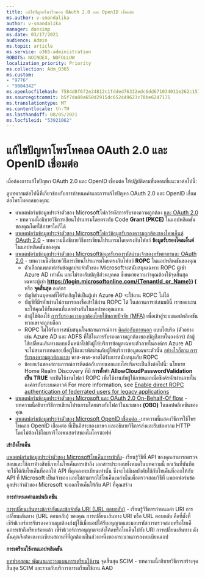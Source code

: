 ```yaml
---
title: แก้ไขปัญหาโพรโทคอล OAuth 2.0 และ OpenID เชื่อมต่อ
ms.author: v-smandalika
author: v-smandalika
manager: dansimp
ms.date: 03/17/2021
audience: Admin
ms.topic: article
ms.service: o365-administration
ROBOTS: NOINDEX, NOFOLLOW
localization_priority: Priority
ms.collection: Adm_O365
ms.custom:
- "9776"
- "9004342"
ms.openlocfilehash: 7584d8f6f2e24812c1fdded76332edc6dd671034011e262c15756567cb467c26
ms.sourcegitcommit: b5f7da89a650d2915dc652449623c78be6247175
ms.translationtype: MT
ms.contentlocale: th-TH
ms.lasthandoff: 08/05/2021
ms.locfileid: "53921062"
---
```

# <a name="troubleshoot-oauth-20-and-openid-connect-protocols"></a>แก้ไขปัญหาโพรโทคอล OAuth 2.0 และ OpenID เชื่อมต่อ

เมื่อต้องการแก้ไขปัญหา OAuth 2.0 และ OpenID เชื่อมต่อ ให้ปฏิบัติตามขั้นตอนที่แนะนาต่อไปนี้:

ดูบทความต่อไปนี้ที่เกี่ยวข้องกับการกําหนดค่าและการแก้ไขปัญหา OAuth 2.0 และ OpenID เชื่อมต่อโพรโทคอลของคุณ:

- แพลตฟอร์มข้อมูลประจําตัวของ Microsoftโฟลว์รหัสการรับรองความถูกต้อง [และ OAuth 2.0](https://docs.microsoft.com/azure/active-directory/develop/v2-oauth2-auth-code-flow) - บทความนี้อธิบายวิธีการเขียนโปรแกรมโดยตรงกับ Code **Grant (PKCE)** ในแอปพลิเคชันของคุณโดยใช้ภาษาใดก็ได้
- [แพลตฟอร์มข้อมูลประจําตัวของ Microsoftโฟลว์ข้อมูลรับรองความถูกต้องของไคลเอ็นต์ OAuth 2.0](https://docs.microsoft.com/azure/active-directory/develop/v2-oauth2-client-creds-grant-flow) - บทความนี้อธิบายวิธีการเขียนโปรแกรมโดยตรงกับโฟลว์ **ข้อมูลรับรองไคลเอ็นต์** ในแอปพลิเคชันของคุณ
- [แพลตฟอร์มข้อมูลประจําตัวของ Microsoftข้อมูลรับรองรหัสผ่านเจ้าของทรัพยากรและ OAuth 2.0](https://docs.microsoft.com/azure/active-directory/develop/v2-oauth-ropc) - บทความนี้อธิบายวิธีการเขียนโปรแกรมโดยตรงกับโฟลว์ **ROPC** ในแอปพลิเคชันของคุณ
    - ตัวเลือกแพลตฟอร์มข้อมูลประจําตัวของ Microsoftจะสนับสนุนเฉพาะ ROPC ผู้เช่า Azure AD เท่านั้น และไม่รองรับบัญชีส่วนบุคคล ซึ่งหมายความว่าคุณต้องใช้จุดสิ้นสุดเฉพาะผู้เช่า **https://login.microsoftonline.com/{TenantId_or_Name}) (** หรือ **จุดสิ้นสุด** องค์กร
    - บัญชีส่วนบุคคลที่ได้รับเชิญให้เป็นผู้เช่า Azure AD จะใช้งาน ROPC ไม่ได้
    - บัญชีที่มีรหัสผ่านไม่สามารถลงชื่อเข้าใช้ผ่าน ROPC ได้ ในสถานการณ์สมมตินี้ เราขอแนะนนะให้คุณใช้ขั้นตอนที่แตกต่างกันในแอปของคุณแทน
    - ถ้าผู้ใช้ต้องใช้ [การรับรองความถูกต้องโดยใช้หลายปัจจัย (MFA)](https://docs.microsoft.com/azure/active-directory/authentication/concept-mfa-howitworks) เพื่อเข้าสู่ระบบแอปพลิเคชัน พวกเขาจะถูกบล็อก
    - ROPC ไม่ได้รับการสนับสนุนในสถานการณ์การ [ติดต่อกับภายนอก](https://docs.microsoft.com/azure/active-directory/hybrid/whatis-fed) แบบไฮบริด (ตัวอย่างเช่น Azure AD และ ADFS ที่ใช้ในการรับรองความถูกต้องของบัญชีภายในองค์กร) ถ้าผู้ใช้เปลี่ยนเส้นทางแบบเต็มหน้าไปยังผู้ให้บริการข้อมูลเฉพาะตัวภายในองค์กร Azure AD จะไม่สามารถทดสอบชื่อผู้ใช้และรหัสผ่านกับผู้ให้บริการข้อมูลเฉพาะตัวนั้น [อย่างไรก็ตาม การรับรองความถูกต้องแบบ](https://docs.microsoft.com/azure/active-directory/hybrid/how-to-connect-pta) พาส-พาส-พาสได้รับการสนับสนุนกับ ROPC
    - ข้อยกเว้นของสถานการณ์การติดต่อกับภายนอกแบบไฮบริดจะเป็นสิ่งต่อไปนี้: นโยบาย Home Realm Discovery ที่มี **การตั้งค่า AllowCloudPasswordValidation** **เป็น TRUE** จะเปิดใช้งานโฟลว์ ROPC เพื่อใช้งานกับผู้ใช้ภายนอกเมื่อซิงค์รหัสผ่านภายในองค์กรกับระบบคลาวด์ For more information, see [Enable direct ROPC authentication of federrated users for legacy applications](https://docs.microsoft.com/azure/active-directory/manage-apps/configure-authentication-for-federated-users-portal#enable-direct-ropc-authentication-of-federated-users-for-legacy-applications) 
- [แพลตฟอร์มข้อมูลประจําตัวของ Microsoft และ OAuth 2.0 On-Behalf-Of flow](https://docs.microsoft.com/azure/active-directory/develop/v2-oauth2-on-behalf-of-flow) - บทความนี้อธิบายวิธีการเขียนโปรแกรมโดยตรงกับโฟลว์ในนามของ **(OBO)** ในแอปพลิเคชันของคุณ
- [แพลตฟอร์มข้อมูลประจําตัวของ Microsoft OpenID เชื่อมต่อ -](https://docs.microsoft.com/azure/active-directory/develop/v2-protocols-oidc)บทความนี้แสดงวิธีการใช้โพรโทคอล OpenID เชื่อมต่อ ที่เป็นอิสระของภาษา และอธิบายวิธีการส่งและรับข้อความ HTTP โดยไม่ต้องใช้ไลบรารีโอเพนซอร์สของไมโครซอฟท์

**เข้าถึงโทเค็น**

[แพลตฟอร์มข้อมูลประจําตัวของ Microsoftโทเค็นการเข้าถึง](https://docs.microsoft.com/azure/active-directory/develop/access-tokens)- เรียนรู้วิธีที่ API ของคุณสามารถตรวจสอบและใช้การอ้างสิทธิ์ภายในโทเค็นการเข้าถึง เอกสารประกอบทั้งหมดในบทความนี้ ยกเว้นที่บันทึกจะใช้ได้กับโทเค็นที่ออกให้ API ที่คุณลงทะเบียนเท่านั้น ซึ่งจะไม่มีผลบังคับใช้กับโทเค็นที่ออกให้กับ API ที่ Microsoft เป็นเจ้าของ และไม่สามารถใช้โทเค็นเหล่านั้นเพื่อตรวจสอบวิธีที่ แพลตฟอร์มข้อมูลประจําตัวของ Microsoft จะออกโทเค็นให้กับ API ที่คุณสร้าง

**การกําหนดค่าแอปพลิเคชัน**

[การเปลี่ยนเส้นทางข้อจํากัดและข้อจํากัด URI (URL ตอบกลับ)](https://docs.microsoft.com/azure/active-directory/develop/reply-url) - เรียนรู้วิธีการกําหนดค่า URI การเปลี่ยนเส้นทาง (URL ตอบกลับ) ของคุณ การเปลี่ยนเส้นทาง URI หรือ URL ตอบกลับ คือที่ตั้งที่เซิร์ฟเวอร์การรับรองความถูกต้องส่งผู้ใช้เมื่อแอปได้รับอนุญาตและมอบรหัสการตรวจสอบหรือโทเค็นการเข้าถึงเรียบร้อยแล้ว เซิร์ฟเวอร์การอนุญาตจะส่งโค้ดหรือโทเค็นไปยัง URI การเปลี่ยนเส้นทาง ดังนั้นคุณจึงต้องลงทะเบียนสถานที่ที่ถูกต้องเป็นส่วนหนึ่งของกระบวนการลงทะเบียนแอป

**การเตรียมใช้งานแอปพลิเคชัน**

[บทช่วยสอน: พัฒนาและวางแผนการเตรียมใช้งาน](https://docs.microsoft.com/azure/active-directory/app-provisioning/use-scim-to-provision-users-and-groups) จุดสิ้นสุด SCIM - บทความนี้อธิบายวิธีการสร้างจุดสิ้นสุด SCIM และรวมกับบริการการเตรียมใช้งาน AAD


